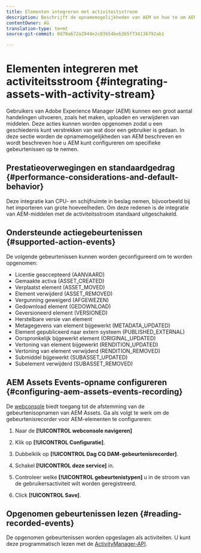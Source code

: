 ```yaml
---
title: Elementen integreren met activiteitsstroom
description: Beschrijft de opnamemogelijkheden van AEM en hoe te om AEM te vormen om specifieke gebeurtenissen te registreren.
contentOwner: AG
translation-type: tm+mt
source-git-commit: 0d70a672a2944e2c03b54beb3b5f734136792ab1

---
```



# Elementen integreren met activiteitsstroom {#integrating-assets-with-activity-stream}

Gebruikers van Adobe Experience Manager (AEM) kunnen een groot aantal handelingen uitvoeren, zoals het maken, uploaden en verwijderen van middelen. Deze acties kunnen worden opgenomen zodat u een geschiedenis kunt verstrekken van wat door een gebruiker is gedaan. In deze sectie worden de opnamemogelijkheden van AEM beschreven en wordt beschreven hoe u AEM kunt configureren om specifieke gebeurtenissen op te nemen.

## Prestatieoverwegingen en standaardgedrag {#performance-considerations-and-default-behavior}

Deze integratie kan CPU- en schijfruimte in beslag nemen, bijvoorbeeld bij het importeren van grote hoeveelheden. Om deze redenen is de integratie van AEM-middelen met de activiteitsstroom standaard uitgeschakeld.

## Ondersteunde actiegebeurtenissen {#supported-action-events}

De volgende gebeurtenissen kunnen worden geconfigureerd om te worden opgenomen:

* Licentie geaccepteerd (AANVAARD)
* Gemaakte activa (ASSET_CREATED)
* Verplaatst element (ASSET_MOVED)
* Element verwijderd (ASSET_REMOVED)
* Vergunning geweigerd (AFGEWEZEN)
* Gedownload element (GEDOWNLOAD)
* Geversioneerd element (VERSIONED)
* Herstelbare versie van element
* Metagegevens van element bijgewerkt (METADATA_UPDATED)
* Element gepubliceerd naar extern systeem (PUBLISHED_EXTERNAL)
* Oorspronkelijk bijgewerkt element (ORIGINAL_UPDATED)
* Vertoning van element bijgewerkt (RENDITION_UPDATED)
* Vertoning van element verwijderd (RENDITION_REMOVED)
* Submiddel bijgewerkt (SUBASSET_UPDATED)
* Subelement verwijderd (SUBASSET_REMOVED)

## AEM Assets Events-opname configureren {#configuring-aem-assets-events-recording}

De [webconsole](/help/sites-deploying/configuring-osgi.md) biedt toegang tot de afstemming van de gebeurtenisopnamen van AEM Assets. Ga als volgt te werk om de gebeurtenisrecorder voor AEM-elementen te configureren:

1. Naar de **[!UICONTROL webconsole navigeren]**

1. Klik op **[!UICONTROL Configuratie]**.

1. Dubbelklik op **[!UICONTROL Dag CQ DAM-gebeurtenisrecorder]**.

1. Schakel **[!UICONTROL deze service]** in.

1. Controleer welke **[!UICONTROL gebeurtenistypen]** u in de stroom van de gebruikersactiviteit wilt worden geregistreerd.

1. Click **[!UICONTROL Save]**.

## Opgenomen gebeurtenissen lezen {#reading-recorded-events}

De opgenomen gebeurtenissen worden opgeslagen als activiteiten. U kunt deze programmatisch lezen met de [ActivityManager-API](https://helpx.adobe.com/experience-manager/6-4/sites/developing/using/reference-materials/javadoc/com/adobe/granite/activitystreams/ActivityManager.html).
